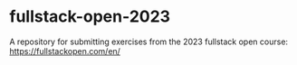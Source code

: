 # fullstack-open-2023
A repository for submitting exercises from the 2023 fullstack open course: https://fullstackopen.com/en/
